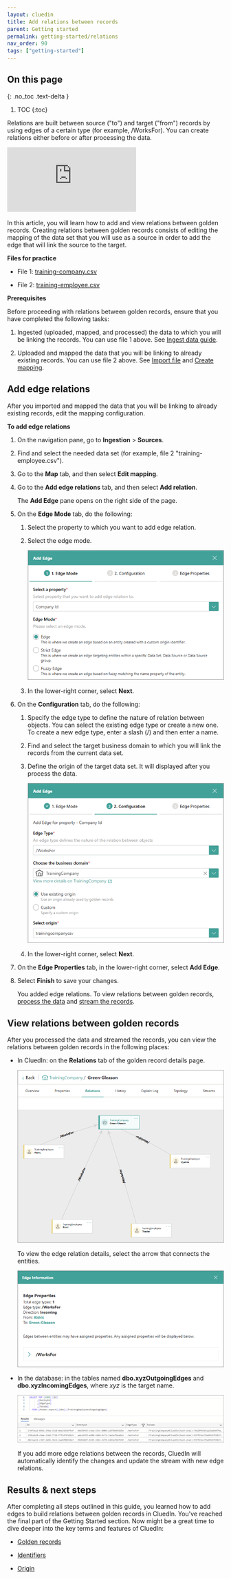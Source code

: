 ```yaml
---
layout: cluedin
title: Add relations between records
parent: Getting started
permalink: getting-started/relations
nav_order: 90
tags: ["getting-started"]
---
```

## On this page
{: .no_toc .text-delta }
1. TOC
{:toc}

Relations are built between source ("to") and target ("from") records by using edges of a certain type (for example, /WorksFor). You can create relations either before or after processing the data.

<div class="videoFrame">
<iframe src="https://player.vimeo.com/video/854717569?badge=0&amp;autopause=0&amp;player_id=0&amp;app_id=58479" frameborder="0" allow="autoplay; fullscreen; picture-in-picture" title="Getting started with relations in CluedIn"></iframe>
</div>

In this article, you will learn how to add and view relations between golden records. Creating relations between golden records consists of editing the mapping of the data set that you will use as a source in order to add the edge that will link the source to the target.

**Files for practice**

- File 1: <a href="../../../assets/other/training-company.csv" download>training-company.csv</a>

- File 2: <a href="../../../assets/other/training-employee.csv" download>training-employee.csv</a>

**Prerequisites**

Before proceeding with relations between golden records, ensure that you have completed the following tasks:

1. Ingested (uploaded, mapped, and processed) the data to which you will be linking the records. You can use file 1 above. See [Ingest data guide](/getting-started/data-ingestion).

1. Uploaded and mapped the data that you will be linking to already existing records. You can use file 2 above. See [Import file](/getting-started/data-ingestion#import-file) and [Create mapping](/getting-started/data-ingestion#create-mapping).

## Add edge relations

After you imported and mapped the data that you will be linking to already existing records, edit the mapping configuration.

**To add edge relations**

1. On the navigation pane, go to **Ingestion** > **Sources**.

1. Find and select the needed data set (for example, file 2 "training-employee.csv").

1. Go to the **Map** tab, and then select **Edit mapping**.

1. Go to the **Add edge relations** tab, and then select **Add relation**.

    The **Add Edge** pane opens on the right side of the page.

1. On the **Edge Mode** tab, do the following:

    1. Select the property to which you want to add edge relation.

    1. Select the edge mode.

        ![add-edge-1.png](../../assets/images/getting-started/relations/add-edge-1.png)

    1. In the lower-right corner, select **Next**.

1. On the **Configuration** tab, do the following:

    1. Specify the edge type to define the nature of relation between objects. You can select the existing edge type or create a new one. To create a new edge type, enter a slash (/) and then enter a name.

    1. Find and select the target business domain to which you will link the records from the current data set.

    1. Define the origin of the target data set. It will displayed after you process the data.

        ![entity-mapping-2.png](../../assets/images/getting-started/relations/entity-mapping-2.png)

    1. In the lower-right corner, select **Next**.

1. On the **Edge Properties** tab, in the lower-right corner, select **Add Edge**.

1. Select **Finish** to save your changes.

    You added edge relations. To view relations between golden records, [process the data](/getting-started/data-ingestion#process-data) and [stream the records](/getting-started/data-streaming).

## View relations between golden records

After you processed the data and streamed the records, you can view the relations between golden records in the following places:

- In CluedIn: on the **Relations** tab of the golden record details page.

    ![view-relations-1.png](../../assets/images/getting-started/relations/view-relations-1.png)

    To view the edge relation details, select the arrow that connects the entities.

    ![view-relations-2.png](../../assets/images/getting-started/relations/view-relations-2.png)

- In the database: in the tables named **dbo.xyzOutgoingEdges** and **dbo.xyzIncomingEdges**, where _xyz_ is the target name.

    ![view-relations-3.png](../../assets/images/getting-started/relations/view-relations-3.png)

    If you add more edge relations between the records, CluedIn will automatically identify the changes and update the stream with new edge relations.

## Results & next steps

After completing all steps outlined in this guide, you learned how to add edges to build relations between golden records in CluedIn. You've reached the final part of the Getting Started section. Now might be a great time to dive deeper into the key terms and features of CluedIn:

- [Golden records](/key-terms-and-features/golden-records)

- [Identifiers](/key-terms-and-features/entity-codes)

- [Origin](/key-terms-and-features/origin)